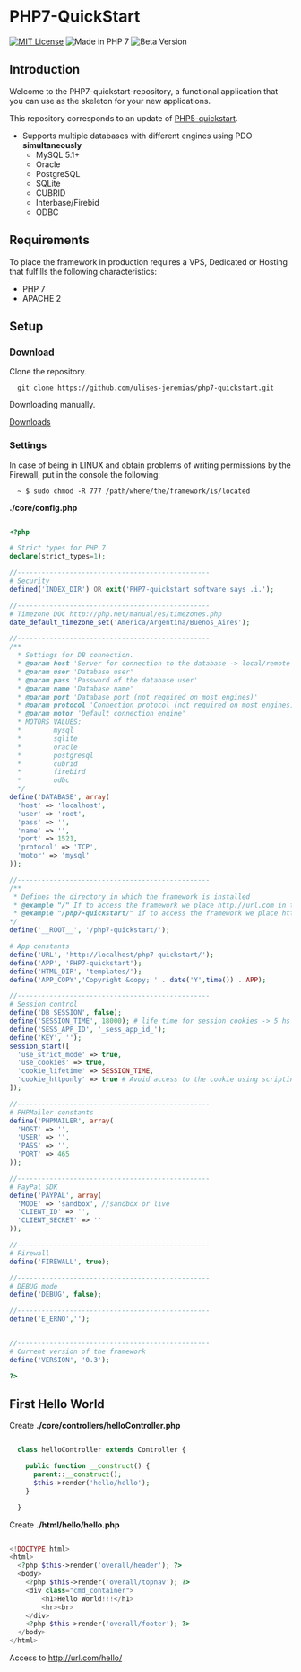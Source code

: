 # PHP7-QuickStart

[![MIT License](https://img.shields.io/packagist/l/doctrine/orm.svg)](https://opensource.org/licenses/MIT)
![Made in PHP 7](https://img.shields.io/badge/php-7-blue.svg)
![Beta Version](https://img.shields.io/badge/beta-0.3.0-blue.svg)

## Introduction

Welcome to the PHP7-quickstart-repository, a functional application that you can use as the skeleton for your new applications.

This repository corresponds to an update of [PHP5-quickstart](https://github.com/ulises-jeremias/php5-quickstart/).

* Supports multiple databases with different engines using PDO **simultaneously**
  * MySQL 5.1+
  * Oracle
  * PostgreSQL
  * SQLite
  * CUBRID
  * Interbase/Firebid
  * ODBC

## Requirements

To place the framework in production requires a VPS, Dedicated or Hosting that fulfills the following characteristics:

* PHP 7
* APACHE 2

## Setup
### Download
Clone the repository.
```
  git clone https://github.com/ulises-jeremias/php7-quickstart.git
```

Downloading manually.

[Downloads](https://github.com/ulises-jeremias/php7-quickstart/releases)

### Settings

In case of being in LINUX and obtain problems of writing permissions by the Firewall, put in the console the following:

```
  ~ $ sudo chmod -R 777 /path/where/the/framework/is/located
```

__./core/config.php__

```php

<?php

# Strict types for PHP 7
declare(strict_types=1);

//------------------------------------------------
# Security
defined('INDEX_DIR') OR exit('PHP7-quickstart software says .i.');

//------------------------------------------------
# Timezone DOC http://php.net/manual/es/timezones.php
date_default_timezone_set('America/Argentina/Buenos_Aires');

//------------------------------------------------
/**
  * Settings for DB connection.
  * @param host 'Server for connection to the database -> local/remote hosting'
  * @param user 'Database user'
  * @param pass 'Password of the database user'
  * @param name 'Database name'
  * @param port 'Database port (not required on most engines)'
  * @param protocol 'Connection protocol (not required on most engines)'
  * @param motor 'Default connection engine'
  * MOTORS VALUES:
  *        mysql
  *        sqlite
  *        oracle
  *        postgresql
  *        cubrid
  *        firebird
  *        odbc
  */
define('DATABASE', array(
  'host' => 'localhost', 
  'user' => 'root',
  'pass' => '',
  'name' => '',
  'port' => 1521,
  'protocol' => 'TCP',
  'motor' => 'mysql'
));

//------------------------------------------------
/**
 * Defines the directory in which the framework is installed
 * @example "/" If to access the framework we place http://url.com in the URL, or http://localhost
 * @example "/php7-quickstart/" if to access the framework we place http://url.com/php7-quickstart, or http://localhost/php7-quickstart/
*/
define('__ROOT__', '/php7-quickstart/');

# App constants
define('URL', 'http://localhost/php7-quickstart/');
define('APP', 'PHP7-quickstart');
define('HTML_DIR', 'templates/');
define('APP_COPY','Copyright &copy; ' . date('Y',time()) . APP);

//------------------------------------------------
# Session control
define('DB_SESSION', false);
define('SESSION_TIME', 18000); # life time for session cookies -> 5 hs = 18000 seconds.
define('SESS_APP_ID', '_sess_app_id_');
define('KEY', '');
session_start([
  'use_strict_mode' => true,
  'use_cookies' => true,
  'cookie_lifetime' => SESSION_TIME,
  'cookie_httponly' => true # Avoid access to the cookie using scripting languages (such as javascript)
]);

//------------------------------------------------
# PHPMailer constants
define('PHPMAILER', array(
  'HOST' => '',
  'USER' => '',
  'PASS' => '',
  'PORT' => 465
));

//------------------------------------------------
# PayPal SDK
define('PAYPAL', array(
  'MODE' => 'sandbox', //sandbox or live
  'CLIENT_ID' => '',
  'CLIENT_SECRET' => ''
));

//------------------------------------------------
# Firewall
define('FIREWALL', true);

//------------------------------------------------
# DEBUG mode
define('DEBUG', false);

//------------------------------------------------
define('E_ERNO','');


//------------------------------------------------
# Current version of the framework
define('VERSION', '0.3');

?>
```

## First Hello World

Create __./core/controllers/helloController.php__
```php

  class helloController extends Controller {

    public function __construct() {
      parent::__construct();
      $this->render('hello/hello');
    }

  }
```
Create __./html/hello/hello.php__

```php

<!DOCTYPE html>
<html>
  <?php $this->render('overall/header'); ?>
  <body>
    <?php $this->render('overall/topnav'); ?>
    <div class="cmd_container">
    	<h1>Hello World!!!</h1>
    	<hr><br>
    </div>
    <?php $this->render('overall/footer'); ?>
  </body>
</html>
```

Access to http://url.com/hello/
